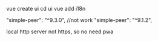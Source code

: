 vue create ui
cd ui
vue add i18n

"simple-peer": "^9.3.0", //not work
"simple-peer": "^9.1.2",

local http server not https, so no need pwa
